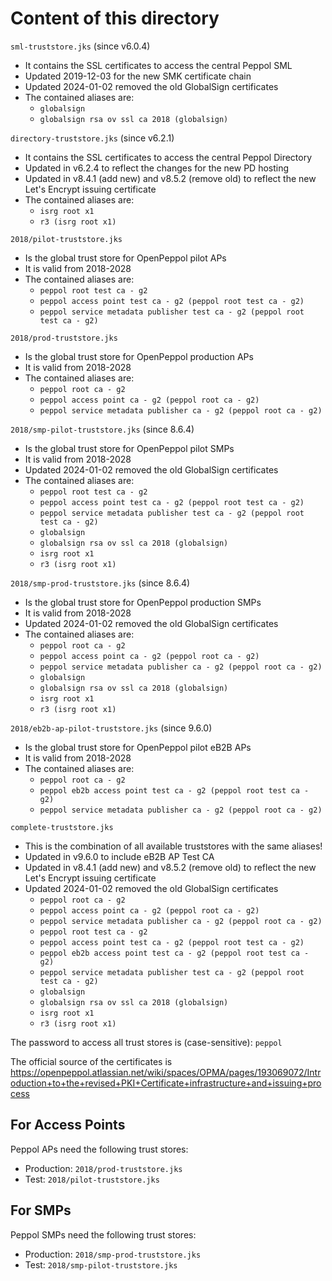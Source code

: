 # Content of this directory

`sml-truststore.jks` (since v6.0.4)
* It contains the SSL certificates to access the central Peppol SML
* Updated 2019-12-03 for the new SMK certificate chain
* Updated 2024-01-02 removed the old GlobalSign certificates
* The contained aliases are:
    * `globalsign`
    * `globalsign rsa ov ssl ca 2018 (globalsign)`

`directory-truststore.jks` (since v6.2.1)
* It contains the SSL certificates to access the central Peppol Directory
* Updated in v6.2.4 to reflect the changes for the new PD hosting
* Updated in v8.4.1 (add new) and v8.5.2 (remove old) to reflect the new Let's Encrypt issuing certificate
* The contained aliases are:
    * `isrg root x1`
    * `r3 (isrg root x1)`

`2018/pilot-truststore.jks`
* Is the global trust store for OpenPeppol pilot APs
* It is valid from 2018-2028
* The contained aliases are:
    * `peppol root test ca - g2`
    * `peppol access point test ca - g2 (peppol root test ca - g2)`
    * `peppol service metadata publisher test ca - g2 (peppol root test ca - g2)`

`2018/prod-truststore.jks`
* Is the global trust store for OpenPeppol production APs
* It is valid from 2018-2028
* The contained aliases are:
    * `peppol root ca - g2`
    * `peppol access point ca - g2 (peppol root ca - g2)`
    * `peppol service metadata publisher ca - g2 (peppol root ca - g2)`

`2018/smp-pilot-truststore.jks` (since 8.6.4)
* Is the global trust store for OpenPeppol pilot SMPs
* It is valid from 2018-2028
* Updated 2024-01-02 removed the old GlobalSign certificates
* The contained aliases are:
    * `peppol root test ca - g2`
    * `peppol access point test ca - g2 (peppol root test ca - g2)`
    * `peppol service metadata publisher test ca - g2 (peppol root test ca - g2)`
    * `globalsign`
    * `globalsign rsa ov ssl ca 2018 (globalsign)`
    * `isrg root x1`
    * `r3 (isrg root x1)`

`2018/smp-prod-truststore.jks` (since 8.6.4)
* Is the global trust store for OpenPeppol production SMPs
* It is valid from 2018-2028
* Updated 2024-01-02 removed the old GlobalSign certificates
* The contained aliases are:
    * `peppol root ca - g2`
    * `peppol access point ca - g2 (peppol root ca - g2)`
    * `peppol service metadata publisher ca - g2 (peppol root ca - g2)`
    * `globalsign`
    * `globalsign rsa ov ssl ca 2018 (globalsign)`
    * `isrg root x1`
    * `r3 (isrg root x1)`

`2018/eb2b-ap-pilot-truststore.jks` (since 9.6.0)
* Is the global trust store for OpenPeppol pilot eB2B APs
* It is valid from 2018-2028
* The contained aliases are:
    * `peppol root ca - g2`
    * `peppol eb2b access point test ca - g2 (peppol root test ca - g2)`
    * `peppol service metadata publisher ca - g2 (peppol root ca - g2)`

`complete-truststore.jks`
* This is the combination of all available truststores with the same aliases!
* Updated in v9.6.0 to include eB2B AP Test CA
* Updated in v8.4.1 (add new) and v8.5.2 (remove old) to reflect the new Let's Encrypt issuing certificate
* Updated 2024-01-02 removed the old GlobalSign certificates
    * `peppol root ca - g2`
    * `peppol access point ca - g2 (peppol root ca - g2)`
    * `peppol service metadata publisher ca - g2 (peppol root ca - g2)`
    * `peppol root test ca - g2`
    * `peppol access point test ca - g2 (peppol root test ca - g2)`
    * `peppol eb2b access point test ca - g2 (peppol root test ca - g2)`
    * `peppol service metadata publisher test ca - g2 (peppol root test ca - g2)`
    * `globalsign`
    * `globalsign rsa ov ssl ca 2018 (globalsign)`
    * `isrg root x1`
    * `r3 (isrg root x1)`

The password to access all trust stores is (case-sensitive): `peppol`

The official source of the certificates is https://openpeppol.atlassian.net/wiki/spaces/OPMA/pages/193069072/Introduction+to+the+revised+PKI+Certificate+infrastructure+and+issuing+process

## For Access Points

Peppol APs need the following trust stores:
* Production: `2018/prod-truststore.jks`
* Test: `2018/pilot-truststore.jks`

## For SMPs

Peppol SMPs need the following trust stores:
* Production: `2018/smp-prod-truststore.jks`
* Test: `2018/smp-pilot-truststore.jks`
